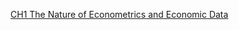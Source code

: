 
[CH1 The Nature of Econometrics and Economic Data](<Introductory Econometrics by Wooldridge/CH1 The Nature of Econometrics and Economic Data/ch1.pdf>)
